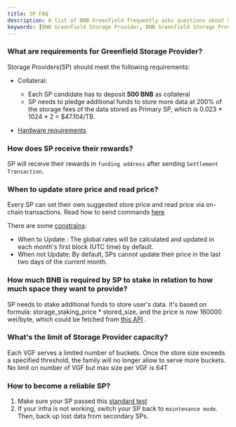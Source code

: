 ```yaml
---
title: SP FAQ
description: A list of BNB Greenfield frequently asks questions about Storage Provider.  
keywords: [BNB Greenfield Storage Provider, BNB Greenfield Storage Provider Requirements]
---
```


### What are requirements for Greenfield Storage Provider?
Storage Providers(SP) should meet the following requirements:
* Collateral:
	* Each SP candidate has to deposit **500 BNB** as collateral
	* SP needs to pledge additional funds to store more data at 200% of the storage fees of the data stored as Primary SP, which is 0.023 * 1024 * 2 = $47.104/TB.

* [Hardware requirements](./run-SP-node.md#recommended-hardware)

### How does SP receive their rewards?

SP will receive their rewards in `funding address` after sending `Settlement Transaction`.

### When to update store price and read price?

Every SP can set their own suggested store price and read price via on-chain transactions. Read how to send commands [here](./join-SP-network.md#update-sp-price)

There are some [constrains](https://github.com/bnb-chain/greenfield/blob/master/docs/modules/billing-and-payment.md#storage-fee-price-and-adjustment
):
* When to Update : The global rates will be calculated and updated in each month's first block (UTC time) by default.
* When not Update: By default, SPs cannot update their price in the last two days of the current month.


### How much BNB is required by SP to stake in relation to how much space they want to provide?

SP needs to stake additional funds to store user's data. It's based on formula: storage_staking_price * stored_size, and the price is now 160000 wei/byte, which could be fetched from [this API](https://github.com/bnb-chain/greenfield/blob/master/docs/greenfield-api/virtual-group-params.api.mdx) .


### What's the limit of Storage Provider capacity?

Each VGF serves a limited number of buckets. Once the store size exceeds a specified threshold, the family will no longer allow to serve more buckets. No limit on number of VGF but max size per VGF is 64T


### How to become a reliable SP?

1. Make sure your SP passed this [standard test](https://github.com/bnb-chain/greenfield-sp-standard-test)
2. If your infra is not working, switch your SP back to `maintenance mode`. Then, back up lost data from secondary SPs.